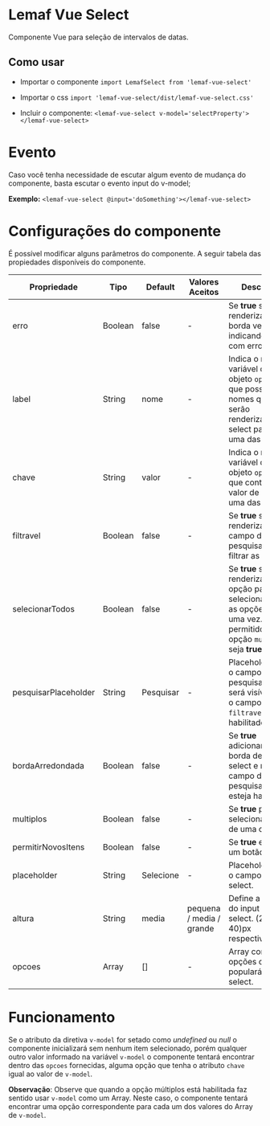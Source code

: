 # Lemaf Vue Select

Componente Vue para seleção de intervalos de datas.

## Como usar

- Importar o componente `import LemafSelect from 'lemaf-vue-select'`
- Importar o css `import 'lemaf-vue-select/dist/lemaf-vue-select.css'`

- Incluir o componente: `<lemaf-vue-select v-model='selectProperty'></lemaf-vue-select>`

# Evento

Caso você tenha necessidade de escutar algum evento de mudança do componente, basta escutar o evento input do v-model;

**Exemplo:**
`<lemaf-vue-select @input='doSomething'></lemaf-vue-select>`

# Configurações do componente

É possível modificar alguns parâmetros do componente. A seguir tabela das propiedades disponíveis do componente.

|Propriedade          | Tipo    | Default   | Valores Aceitos           | Descrição |
---------------------|---------|-----------|---------------------------|------------|
|erro                 | Boolean | false     | -                         | Se **true** será renderizada uma borda vermelha, indicando campo com erro |
|label                | String  | nome      | -                         | Indica o nome da variável do objeto `opcoes` que possui os nomes que serão renderizados no select para cada uma das opções |
|chave                | String  | valor     | -                         | Indica o nome da variável do objeto `opcoes` que contém o valor de cada uma das opções |
|filtravel            | Boolean | false     | -                         | Se **true** será renderizado um campo de pesquisa para filtrar as opções |
|selecionarTodos      | Boolean | false     | -                         | Se **true** será renderizado uma opção para selecionar todas as opções de uma vez. Só é permitido caso a opção `multiplos` seja **true** |
|pesquisarPlaceholder | String  | Pesquisar | -                         | Placeholder para o campo de pesquisa. Só será visível caso o campo `filtravel` esteja habilitado.|
|bordaArredondada     | Boolean | false     | -                         | Se **true** adicionará uma borda de `20px` no select e no campo de pesquisa, caso esteja habilitado. |
|multiplos            | Boolean | false     | -                         | Se **true** permitirá selecionar mais de uma opção. |
|permitirNovosItens   | Boolean | false     | -                         | Se **true** exibirá um botão |
|placeholder          | String  | Selecione | -                         | Placeholder para o campo de select. |
|altura               | String  | media     | pequena / media / grande  | Define a altura do input do select. (20 /30 / 40)px respectivamente. |
|opcoes               | Array   | []        | -                         | Array com as opções que populará o select. |

# Funcionamento

Se o atributo da diretiva `v-model` for setado como *undefined* ou *null* o componente inicializará sem nenhum item selecionado, porém
qualquer outro valor informado na variável `v-model` o componente tentará encontrar dentro das `opcoes` fornecidas, alguma opção que tenha o atributo
`chave` igual ao valor de `v-model`.

**Observação**: Observe que quando a opção múltiplos está habilitada faz sentido usar `v-model` como um Array. Neste caso, o componente tentará encontrar
uma opção correspondente para cada um dos valores do Array de `v-model`.

